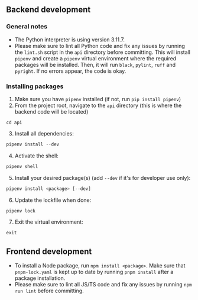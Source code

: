 ## Backend development
### General notes
- The Python interpreter is using version 3.11.7.
- Please make sure to lint all Python code and fix any issues by running the `lint.sh` script in the `api` directory before committing. This will install `pipenv` and create a `pipenv` virtual environment where the required packages will be installed. Then, it will run `black`, `pylint`, `ruff` and `pyright`. If no errors appear, the code is okay.

### Installing packages
1. Make sure you have `pipenv` installed (if not, run `pip install pipenv`)
2. From the project root, navigate to the `api` directory (this is where the backend code will be located)
```
cd api
```
3. Install all dependencies:
```python
pipenv install --dev
```
4. Activate the shell:
```python
pipenv shell
```
5. Install your desired package(s) (add `--dev` if it's for developer use only):
```python
pipenv install <package> [--dev]
```
6. Update the lockfile when done:
```python
pipenv lock
```
7. Exit the virtual environment:
```python
exit
```

## Frontend development

- To install a Node package, run `npm install <package>`. Make sure that `pnpm-lock.yaml` is kept up to date by running `pnpm install` after a package installation.
- Please make sure to lint all JS/TS code and fix any issues by running `npm run lint` before committing.
